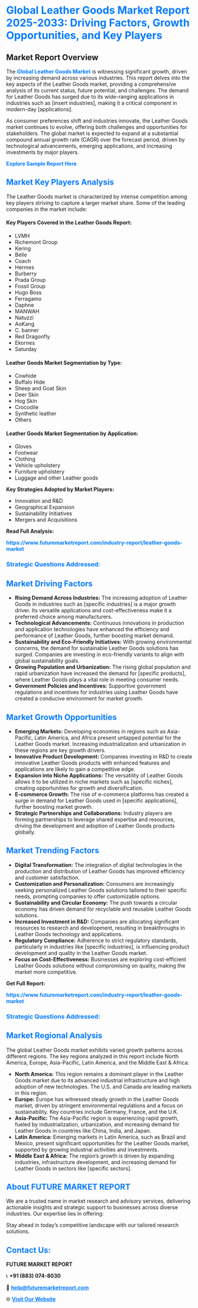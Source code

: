 <h1 style="color: #007BFF;">Global Leather Goods Market Report 2025-2033: Driving Factors, Growth Opportunities, and Key Players</h1>

<section id="overview">
<h2>Market Report Overview</h2>
<p>The <a href="https://www.futuremarketreport.com/industry-report/leather-goods-market" style="color: #007BFF; text-decoration: none;"><strong>Global Leather Goods Market</strong></a> is witnessing significant growth, driven by increasing demand across various industries. This report delves into the key aspects of the Leather Goods market, providing a comprehensive analysis of its current status, future potential, and challenges. The demand for Leather Goods has surged due to its wide-ranging applications in industries such as [insert industries], making it a critical component in modern-day [applications].</p>
<p>As consumer preferences shift and industries innovate, the Leather Goods market continues to evolve, offering both challenges and opportunities for stakeholders. The global market is expected to expand at a substantial compound annual growth rate (CAGR) over the forecast period, driven by technological advancements, emerging applications, and increasing investments by major players.</p>
</section>

<section id="overview">
<p><a href="https://www.futuremarketreport.com/request-sample/reportId=107738" style="color: #007BFF; text-decoration: none;"><strong>Explore Sample Report Here</strong></a></p>
</section>

<section id="key-players">
<h2 style="color: #007BFF;">Market Key Players Analysis</h2>
<p>The Leather Goods market is characterized by intense competition among key players striving to capture a larger market share. Some of the leading companies in the market include:</p>
<h4>Key Players Covered in the Leather Goods Report:</h4>
<ul><li>LVMH</li><li>Richemont Group</li><li>Kering</li><li>Belle</li><li>Coach</li><li>Hermes</li><li>Burberry</li><li>Prada Group</li><li>Fossil Group</li><li>Hugo Boss</li><li>Ferragamo</li><li>Daphne</li><li>MANWAH</li><li>Natuzzi</li><li>AoKang</li><li>C. banner</li><li>Red Dragonfly</li><li>Ekornes</li><li>Saturday</li></ul>
<h4>Leather Goods Market Segmentation by Type:</h4>
<ul><li>Cowhide</li><li>Buffalo Hide</li><li>Sheep and Goat Skin</li><li>Deer Skin</li><li>Hog Skin</li><li>Crocodile</li><li>Synthetic leather</li><li>Others</li></ul>

<h4>Leather Goods Market Segmentation by Application:</h4>
<ul><li>Gloves</li><li>Footwear</li><li>Clothing</li><li>Vehicle upholstery</li><li>Furniture upholstery</li><li>Luggage and other Leather goods</li></ul>
<p><strong>Key Strategies Adopted by Market Players:</strong></p>
<ul>
<li>Innovation and R&D</li>
<li>Geographical Expansion</li>
<li>Sustainability Initiatives</li>
<li>Mergers and Acquisitions</li>
</ul>
</section>

<section>
<p><strong>Read Full Analysis: </strong></p><a href="https://www.futuremarketreport.com/industry-report/leather-goods-market" style="color: #007BFF; text-decoration: none;"><strong>https://www.futuremarketreport.com/industry-report/leather-goods-market</strong></a>
<h3 style="color: #007BFF;">Strategic Questions Addressed:</h3>
</section>

<section id="driving-factors">
<h2 style="color: #007BFF;">Market Driving Factors</h2>
<ul>
<li><strong>Rising Demand Across Industries:</strong> The increasing adoption of Leather Goods in industries such as [specific industries] is a major growth driver. Its versatile applications and cost-effectiveness make it a preferred choice among manufacturers.</li>
<li><strong>Technological Advancements:</strong> Continuous innovations in production and application technologies have enhanced the efficiency and performance of Leather Goods, further boosting market demand.</li>
<li><strong>Sustainability and Eco-Friendly Initiatives:</strong> With growing environmental concerns, the demand for sustainable Leather Goods solutions has surged. Companies are investing in eco-friendly variants to align with global sustainability goals.</li>
<li><strong>Growing Population and Urbanization:</strong> The rising global population and rapid urbanization have increased the demand for [specific products], where Leather Goods plays a vital role in meeting consumer needs.</li>
<li><strong>Government Policies and Incentives:</strong> Supportive government regulations and incentives for industries using Leather Goods have created a conducive environment for market growth.</li>
</ul>
</section>

<section id="growth-opportunities">
<h2 style="color: #007BFF;">Market Growth Opportunities</h2>
<ul>
<li><strong>Emerging Markets:</strong> Developing economies in regions such as Asia-Pacific, Latin America, and Africa present untapped potential for the Leather Goods market. Increasing industrialization and urbanization in these regions are key growth drivers.</li>
<li><strong>Innovative Product Development:</strong> Companies investing in R&D to create innovative Leather Goods products with enhanced features and applications are likely to gain a competitive edge.</li>
<li><strong>Expansion into Niche Applications:</strong> The versatility of Leather Goods allows it to be utilized in niche markets such as [specific niches], creating opportunities for growth and diversification.</li>
<li><strong>E-commerce Growth:</strong> The rise of e-commerce platforms has created a surge in demand for Leather Goods used in [specific applications], further boosting market growth.</li>
<li><strong>Strategic Partnerships and Collaborations:</strong> Industry players are forming partnerships to leverage shared expertise and resources, driving the development and adoption of Leather Goods products globally.</li>
</ul>
</section>

<section id="trending-factors">
<h2 style="color: #007BFF;">Market Trending Factors</h2>
<ul>
<li><strong>Digital Transformation:</strong> The integration of digital technologies in the production and distribution of Leather Goods has improved efficiency and customer satisfaction.</li>
<li><strong>Customization and Personalization:</strong> Consumers are increasingly seeking personalized Leather Goods solutions tailored to their specific needs, prompting companies to offer customizable options.</li>
<li><strong>Sustainability and Circular Economy:</strong> The push towards a circular economy has driven demand for recyclable and reusable Leather Goods solutions.</li>
<li><strong>Increased Investment in R&D:</strong> Companies are allocating significant resources to research and development, resulting in breakthroughs in Leather Goods technology and applications.</li>
<li><strong>Regulatory Compliance:</strong> Adherence to strict regulatory standards, particularly in industries like [specific industries], is influencing product development and quality in the Leather Goods market.</li>
<li><strong>Focus on Cost-Effectiveness:</strong> Businesses are exploring cost-efficient Leather Goods solutions without compromising on quality, making the market more competitive.</li>
</ul>
</section>

<section>
<p><strong>Get Full Report: </strong></p><a href="https://www.futuremarketreport.com/industry-report/leather-goods-market" style="color: #007BFF; text-decoration: none;"><strong>https://www.futuremarketreport.com/industry-report/leather-goods-market</strong></a>
<h3 style="color: #007BFF;">Strategic Questions Addressed:</h3>
</section>


<section id="regional-analysis">
<h2 style="color: #007BFF;">Market Regional Analysis</h2>
<p>The global Leather Goods market exhibits varied growth patterns across different regions. The key regions analyzed in this report include North America, Europe, Asia-Pacific, Latin America, and the Middle East & Africa:</p>
<ul>
<li><strong>North America:</strong> This region remains a dominant player in the Leather Goods market due to its advanced industrial infrastructure and high adoption of new technologies. The U.S. and Canada are leading markets in this region.</li>
<li><strong>Europe:</strong> Europe has witnessed steady growth in the Leather Goods market, driven by stringent environmental regulations and a focus on sustainability. Key countries include Germany, France, and the U.K.</li>
<li><strong>Asia-Pacific:</strong> The Asia-Pacific region is experiencing rapid growth, fueled by industrialization, urbanization, and increasing demand for Leather Goods in countries like China, India, and Japan.</li>
<li><strong>Latin America:</strong> Emerging markets in Latin America, such as Brazil and Mexico, present significant opportunities for the Leather Goods market, supported by growing industrial activities and investments.</li>
<li><strong>Middle East & Africa:</strong> The region’s growth is driven by expanding industries, infrastructure development, and increasing demand for Leather Goods in sectors like [specific sectors].</li>
</ul>
</section>

<footer>
<h2 style="color: #007BFF;">About FUTURE MARKET REPORT</h2>
<p>We are a trusted name in market research and advisory services, delivering actionable insights and strategic support to businesses across diverse industries. Our expertise lies in offering:</p>

<p>Stay ahead in today’s competitive landscape with our tailored research solutions.</p>

<h2 style="color: #007BFF;">Contact Us:</h2>
<p><strong>FUTURE MARKET REPORT</strong></p>
<p>📞 <strong>+91 (883) 074-8030</strong></p>
<p>📧 <strong><a href="mailto:help@futuremarketreport.com" style="color: #007BFF;">help@futuremarketreport.com</a></strong></p>
<p>🌐 <strong><a href="https://www.futuremarketreport.com/" style="color: #007BFF;">Visit Our Website</a></strong></p>
</footer>